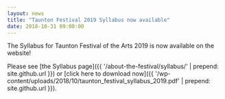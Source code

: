 ```yaml
---
layout: news
title: "Taunton Festival 2019 Syllabus now available"
date: 2018-10-31 09:00:00
---
```


The Syllabus for Taunton Festival of the Arts 2019 is now available on the website!

Please see [the Syllabus page]({{ '/about-the-festival/syllabus/' | prepend: site.github.url }}) or [click here to download now]({{ '/wp-content/uploads/2018/10/taunton_festival_syllabus_2019.pdf' | prepend: site.github.url }}).